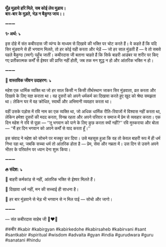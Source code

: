 **मूँड़ मुड़ाये हरि मिले, सब कोई लेय मुड़ाय।**\
**बार-बार के मुड़ते, भेड़ न बैकुण्ठ जाय।।**

➖➖➖

**✨ अर्थ: ⤵**

इस दोहे में संत कबीरदास जी व्यंग्य के माध्यम से दिखावे की भक्ति पर चोट करते हैं। वे कहते हैं कि यदि सिर मुंडवाने से ही भगवान मिलते, तो हर कोई यही करता और भेड़ें — जो हर साल मुंडती हैं — वे तो सबसे पहले बैकुण्ठ (स्वर्ग) पहुँच जातीं। कबीरदास जी बताना चाहते हैं कि सिर्फ बाहरी आडंबर या शरीर पर किए गए प्रतीकात्मक कर्मों से ईश्वर की प्राप्ति नहीं होती, जब तक मन शुद्ध न हो और आंतरिक भक्ति न हो।

➖➖➖

**🌾 वास्तविक जीवन उदाहरण: ⤵**

महेश एक धार्मिक व्यक्ति था जो हर साल किसी न किसी तीर्थस्थान जाकर सिर मुंडवाता, व्रत करता और दिखावे के लिए यज्ञ कराता था। वह दूसरों को अपने धर्मकर्म का दिखावा करते हुए खुद को श्रेष्ठ समझता था। लेकिन घर में वह क्रोधित, स्वार्थी और अभिमानी व्यवहार करता था।

वहीं उसके पड़ोस में रवि नाम का एक व्यक्ति था, जो अधिक धार्मिक रीति-रिवाजों में विश्वास नहीं करता था, लेकिन हमेशा दूसरों की मदद करता, विनम्र रहता और अपने परिवार व समाज में प्रेम से व्यवहार करता। एक दिन महेश ने रवि से पूछा — ‘‘तू भगवान को पाने के लिए कुछ करता क्यों नहीं?’’ रवि मुस्कराया और बोला — ‘‘मैं हर दिन भगवान को अपने कर्मों से याद करता हूँ।’’

इस संवाद ने महेश को सोचने पर मजबूर कर दिया। उसे महसूस हुआ कि वह तो केवल बाहरी रूप में ही धर्म निभा रहा था, जबकि सच्चा धर्म तो आंतरिक होता है — प्रेम, सेवा और नम्रता में। उस दिन से उसने अपने भीतर के परिवर्तन पर ध्यान देना शुरू किया।

➖➖➖

**🔥 संदेश: ⤵**

📌 बाहरी कर्मकांड से नहीं, आंतरिक भक्ति से ईश्वर मिलते हैं।

📌 दिखावा धर्म नहीं, मन की सच्चाई ही साधना है।

📌 हर बार मुंडवाने से भेड़ भी भगवान से न मिल पाई — सोचो और जागो।

➖➖➖

— संत कबीरदास साहेब जी 🙏❤️💯

#कबीर #kabir #kabirgyan #kabirkedohe #kabirsaheb #kabirvani #sant #santkabir #spiritual #wisdom #advaita #gyan #india #gurudwara #guru #sanatani #hindu

